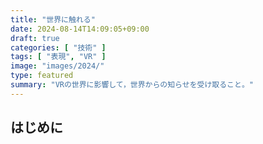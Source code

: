 ```yaml
---
title: "世界に触れる"
date: 2024-08-14T14:09:05+09:00
draft: true
categories: [ "技術" ]
tags: [ "表現", "VR" ]
image: "images/2024/"
type: featured
summary: "VRの世界に影響して，世界からの知らせを受け取ること。"
---
```


## はじめに

<!-- TODO: 物理的制約が，やがて合意形成に繋がることについて触れる -->

<!-- TODO: ハプティクスについて触れる -->
<!-- 	https://doi.org/10.11509/isciesci.64.4_126 -->


